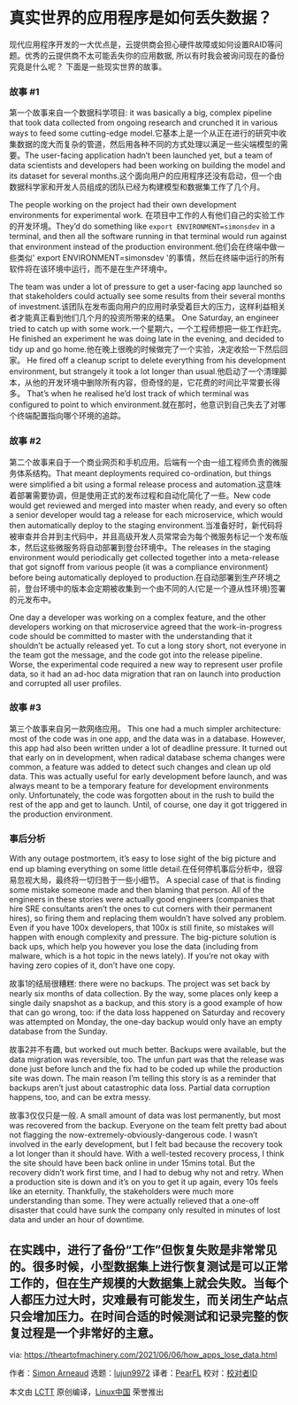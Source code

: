 [#]: subject: (How Real-World Apps Lose Data)
[#]: via: (https://theartofmachinery.com/2021/06/06/how_apps_lose_data.html)
[#]: author: (Simon Arneaud https://theartofmachinery.com)
[#]: collector: (lujun9972)
[#]: translator: (PearFL)
[#]: reviewer: ( )
[#]: publisher: ( )
[#]: url: ( )

真实世界的应用程序是如何丢失数据？
======

现代应用程序开发的一大优点是，云提供商会担心硬件故障或如何设置RAID等问题。优秀的云提供商不太可能丢失你的应用数据, 所以有时我会被询问现在的备份究竟是什么呢？ 下面是一些现实世界的故事。

### 故事 #1

第一个故事来自一个数据科学项目: it was basically a big, complex pipeline that took data collected from ongoing research and crunched it in various ways to feed some cutting-edge model.它基本上是一个从正在进行的研究中收集数据的庞大而复杂的管道，然后用各种不同的方式处理以满足一些尖端模型的需要。The user-facing application hadn’t been launched yet, but a team of data scientists and developers had been working on building the model and its dataset for several months.这个面向用户的应用程序还没有启动，但一个由数据科学家和开发人员组成的团队已经为构建模型和数据集工作了几个月。

The people working on the project had their own development environments for experimental work. 在项目中工作的人有他们自己的实验工作的开发环境。They’d do something like `export ENVIRONMENT=simonsdev` in a terminal, and then all the software running in that terminal would run against that environment instead of the production environment.他们会在终端中做一些类似' export ENVIRONMENT=simonsdev '的事情，然后在终端中运行的所有软件将在该环境中运行，而不是在生产环境中。

The team was under a lot of pressure to get a user-facing app launched so that stakeholders could actually see some results from their several months of investment.该团队在发布面向用户的应用时承受着巨大的压力，这样利益相关者才能真正看到他们几个月的投资所带来的结果。 One Saturday, an engineer tried to catch up with some work.一个星期六，一个工程师想把一些工作赶完。 He finished an experiment he was doing late in the evening, and decided to tidy up and go home.他在晚上很晚的时候做完了一个实验，决定收拾一下然后回家。 He fired off a cleanup script to delete everything from his development environment, but strangely it took a lot longer than usual.他启动了一个清理脚本，从他的开发环境中删除所有内容，但奇怪的是，它花费的时间比平常要长得多。 That’s when he realised he’d lost track of which terminal was configured to point to which environment.就在那时，他意识到自己失去了对哪个终端配置指向哪个环境的追踪。

### 故事 #2

第二个故事来自于一个商业网页和手机应用。后端有一个由一组工程师负责的微服务体系结构。That meant deployments required co-ordination, but things were simplified a bit using a formal release process and automation.这意味着部署需要协调，但是使用正式的发布过程和自动化简化了一些。New code would get reviewed and merged into master when ready, and every so often a senior developer would tag a release for each microservice, which would then automatically deploy to the staging environment.当准备好时，新代码将被审查并合并到主代码中，并且高级开发人员常常会为每个微服务标记一个发布版本，然后这些微服务将自动部署到登台环境中。The releases in the staging environment would periodically get collected together into a meta-release that got signoff from various people (it was a compliance environment) before being automatically deployed to production.在自动部署到生产环境之前，登台环境中的版本会定期被收集到一个由不同的人(它是一个遵从性环境)签署的元发布中。

One day a developer was working on a complex feature, and the other developers working on that microservice agreed that the work-in-progress code should be committed to master with the understanding that it shouldn’t be actually released yet. To cut a long story short, not everyone in the team got the message, and the code got into the release pipeline. Worse, the experimental code required a new way to represent user profile data, so it had an ad-hoc data migration that ran on launch into production and corrupted all user profiles.

### 故事 #3

第三个故事来自另一款网络应用。 This one had a much simpler architecture: most of the code was in one app, and the data was in a database. However, this app had also been written under a lot of deadline pressure. It turned out that early on in development, when radical database schema changes were common, a feature was added to detect such changes and clean up old data. This was actually useful for early development before launch, and was always meant to be a temporary feature for development environments only. Unfortunately, the code was forgotten about in the rush to build the rest of the app and get to launch. Until, of course, one day it got triggered in the production environment.

### 事后分析

With any outage postmortem, it’s easy to lose sight of the big picture and end up blaming everything on some little detail.在任何停机事后分析中，很容易忽视大局，最终将一切归咎于一些小细节。 A special case of that is finding some mistake someone made and then blaming that person. All of the engineers in these stories were actually good engineers (companies that hire SRE consultants aren’t the ones to cut corners with their permanent hires), so firing them and replacing them wouldn’t have solved any problem. Even if you have 100x developers, that 100x is still finite, so mistakes will happen with enough complexity and pressure. The big-picture solution is back ups, which help you however you lose the data (including from malware, which is a hot topic in the news lately). If you’re not okay with having zero copies of it, don’t have one copy.

故事1的结局很糟糕: there were no backups. The project was set back by nearly six months of data collection. By the way, some places only keep a single daily snapshot as a backup, and this story is a good example of how that can go wrong, too: if the data loss happened on Saturday and recovery was attempted on Monday, the one-day backup would only have an empty database from the Sunday.

故事2并不有趣, but worked out much better. Backups were available, but the data migration was reversible, too. The unfun part was that the release was done just before lunch and the fix had to be coded up while the production site was down. The main reason I’m telling this story is as a reminder that backups aren’t just about catastrophic data loss. Partial data corruption happens, too, and can be extra messy.

故事3仅仅只是一般. A small amount of data was lost permanently, but most was recovered from the backup. Everyone on the team felt pretty bad about not flagging the now-extremely-obviously-dangerous code. I wasn’t involved in the early development, but I felt bad because the recovery took a lot longer than it should have. With a well-tested recovery process, I think the site should have been back online in under 15mins total. But the recovery didn’t work first time, and I had to debug why not and retry. When a production site is down and it’s on you to get it up again, every 10s feels like an eternity. Thankfully, the stakeholders were much more understanding than some. They were actually relieved that a one-off disaster that could have sunk the company only resulted in minutes of lost data and under an hour of downtime.

在实践中，进行了备份“工作”但恢复失败是非常常见的。很多时候，小型数据集上进行恢复测试是可以正常工作的，但在生产规模的大数据集上就会失败。当每个人都压力过大时，灾难最有可能发生，而关闭生产站点只会增加压力。在时间合适的时候测试和记录完整的恢复过程是一个非常好的主意。
--------------------------------------------------------------------------------

via: https://theartofmachinery.com/2021/06/06/how_apps_lose_data.html

作者：[Simon Arneaud][a]
选题：[lujun9972][b]
译者：[PearFL](https://github.com/PearFL)
校对：[校对者ID](https://github.com/校对者ID)

本文由 [LCTT](https://github.com/LCTT/TranslateProject) 原创编译，[Linux中国](https://linux.cn/) 荣誉推出

[a]: https://theartofmachinery.com
[b]: https://github.com/lujun9972
